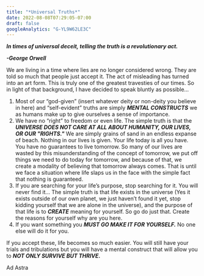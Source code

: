 ```yaml
---
title: "*Universal Truths*"
date: 2022-08-08T07:29:05-07:00
draft: false
googleAnalytics: "G-YL9W62LE3C"
---
```



<script async src="https://pagead2.googlesyndication.com/pagead/js/adsbygoogle.js?client=ca-pub-9771345861509030"
     crossorigin="anonymous"></script>


***In times of universal deceit, telling the truth is a revolutionary act.***

***-George Orwell***

We are living in a time where lies are no longer considered wrong. They are told so much that people just accept it. The act of misleading has turned into an art form. This is truly one of the greatest travesties of our times. So in light of that background, I have decided to speak bluntly as possible… 

1. Most of our “god-given” (insert whatever deity or non-deity you believe in here) and “self-evident” truths are simply ***MENTAL CONSTRUCTS*** we as humans make up to give ourselves a sense of importance. 
2. We have no “right” to freedom or even life. The simple truth is that the ***UNIVERSE DOES NOT CARE AT ALL ABOUT HUMANITY, OUR LIVES, OR OUR "RIGHTS."*** We are simply grains of sand in an endless expanse of beach. Nothing in our lives is given. Your life today is all you have. You have no guarantees to live tomorrow. So many of our lives are wasted by this misunderstanding of the concept of tomorrow, we put off things we need to do today for tomorrow, and because of that, we create a modality of believing that tomorrow always comes. That is until we face a situation where life slaps us in the face with the simple fact that nothing is guaranteed. 
3. If you are searching for your life’s purpose, stop searching for it. You will never find it… The simple truth is that life exists in the universe (Yes it exists outside of our own planet, we just haven’t found it yet, stop kidding yourself that we are alone in the universe), and the purpose of that life is to ***CREATE*** meaning for yourself.  So go do just that. Create the reasons for yourself why are you here. 
4. If you want something you ***MUST GO MAKE IT FOR YOURSELF.*** No one else will do it for you. 

If you accept these, life becomes so much easier. You will still have your trials and tribulations but you will have a mental construct that will allow you to ***NOT ONLY SURVIVE BUT THRIVE.***

Ad Astra

